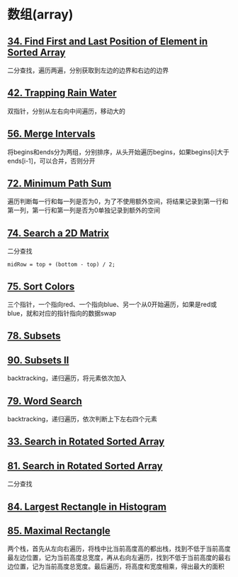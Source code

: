 # 数组(array)

## [34. Find First and Last Position of Element in Sorted Array](https://leetcode.com/problems/find-first-and-last-position-of-element-in-sorted-array)

二分查找，遍历两遍，分别获取到左边的边界和右边的边界

## [42. Trapping Rain Water](https://leetcode.com/problems/trapping-rain-water)

双指针，分别从左右向中间遍历，移动大的


## [56. Merge Intervals](https://leetcode.com/problems/merge-intervals)

将begins和ends分为两组，分别排序，从头开始遍历begins，如果begins[i]大于ends[i-1]，可以合并，否则分开


## [72. Minimum Path Sum](https://leetcode.com/problems/set-matrix-zeroes)

遍历判断每一行和每一列是否为0，为了不使用额外空间，将结果记录到第一行和第一列，第一行和第一列是否为0单独记录到额外的空间

## [74. Search a 2D Matrix](https://leetcode.com/problems/search-a-2d-matrix)

二分查找

```
midRow = top + (bottom - top) / 2;
```

## [75. Sort Colors](https://leetcode.com/problems/sort-colors)

三个指针，一个指向red、一个指向blue、另一个从0开始遍历，如果是red或blue，就和对应的指针指向的数据swap

## [78. Subsets](https://leetcode.com/problems/subsets)
## [90. Subsets II](https://leetcode.com/problems/subsets-ii)

backtracking，递归遍历，将元素依次加入

## [79. Word Search](https://leetcode.com/problems/word-search)

backtracking，递归遍历，依次判断上下左右四个元素

## [33. Search in Rotated Sorted Array](https://leetcode.com/problems/search-in-rotated-sorted-array)
## [81. Search in Rotated Sorted Array](https://leetcode.com/problems/search-in-rotated-sorted-array-ii)

二分查找


## [84. Largest Rectangle in Histogram](https://leetcode.com/problems/largest-rectangle-in-histogram)
## [85. Maximal Rectangle](https://leetcode.com/problems/maximal-rectangle)

两个栈，首先从左向右遍历，将栈中比当前高度高的都出栈，找到不低于当前高度最左边位置，记为当前高度总宽度，再从右向左遍历，找到不低于当前高度的最右边位置，记为当前高度总宽度。最后遍历，将高度和宽度相乘，得出最大的面积




